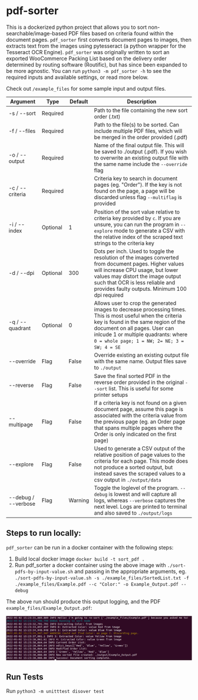 # pdf-sorter

This is a dockerized python project that allows you to sort non-searchable/image-based PDF files based on criteria found within the document pages. `pdf_sorter` first converts document pages to images, then extracts text from the images using pytesseract (a python wrapper for the Tesseract OCR Engine). `pdf_sorter` was originally written to sort an exported WooCommerce Packing List based on the delivery order determined by routing software (Routific), but has since been expanded to be more agnostic. You can run `python3 -m pdf_sorter -h` to see the required inputs and available settings, or read more below.

Check out `/example_files` for some sample input and output files.

Argument | Type | Default | Description
--- | --- | --- | ---
| -s / --sort | Required | | Path to the file containing the new sort order (.txt) |
| -f / --files | Required | | Path to the file(s) to be sorted. Can include multiple PDF files, which will be merged in the order provided (.pdf) |
| -o / --output | Required | | Name of the final output file. This will be saved to ./output (.pdf). If you wish to overwrite an existing output file with the same name include the `--override` flag |
| -c / --criteria | Required | | Criteria key to search in document pages (eg. "Order"). If the key is not found on the page, a page will be discarded unless flag `--multiflag` is provided |
| -i / --index | Optional | 1 | Position of the sort value relative to criteria key provided by `c`. If you are unsure, you can run the program in `--explore` mode to generate a CSV with the relative index of the scraped text strings to the criteria key |
| -d / --dpi | Optional | 300 | Dots per inch. Used to toggle the resolution of the images converted from document pages. Higher values will increase CPU usage, but lower values may distort the image output such that OCR is less reliable and provides faulty outputs. Minimum 100 dpi required |
| -q / --quadrant | Optional | 0 | Allows user to crop the generated images to decrease processing times. This is most useful when the criteria key is found in the same region of the document on all pages. User can inlcude 1 or multiple quadrants: where `0 = whole page; 1 = NW; 2= NE; 3 = SW; 4 = SE` |
| --override | Flag | False | Override existing an existing output file with the same name. Output files save to `./output` |
| --reverse | Flag | False | Save the final sorted PDF in the reverse order provided in the original `--sort` list. This is useful for some printer setups |
| --multipage | Flag | False | If a criteria key is not found on a given document page, assume this page is associated with the criteria value from the previous page (eg. an Order page that spans multiple pages where the Order is only indicated on the first page) |
| --explore | Flag | False | Used to generate a CSV output of the relative position of page values to the criteria for each page. This mode does not produce a sorted output, but instead saves the scraped values to a csv output in `./output/data` |
| --debug / --verbose | Flag | Warning | Toggle the loglevel of the program. `--debug` is lowest and will capture all logs, whereas `--verbose` captures the next level. Logs are printed to terminal and also saved to `./output/logs` | 


## Steps to run locally:

`pdf_sorter` can be run in a docker container with the following steps:

1. Build local docker image `docker build -t sort_pdf .`
1. Run pdf_sorter a docker container using the above image with `./sort-pdfs-by-input-value.sh` and passing in the appropriate arguments, eg. `./sort-pdfs-by-input-value.sh -s ./example_files/SortedList.txt -f ./example_files/Example.pdf --c "Color:" -o Example_Output.pdf --debug`

The above run should produce this output logging, and the PDF `example_files/Example_Output.pdf`:

![Example logging output](example_files/example_run.png)

## Run Tests

Run `python3 -m unitttest disover test`


